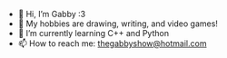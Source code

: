 - 👋 Hi, I’m Gabby :3
- 👀 My hobbies are drawing, writing, and video games!
- 🌱 I’m currently learning C++ and Python
- 📫 How to reach me: thegabbyshow@hotmail.com

<!---
tardisgirl-gabs/tardisgirl-gabs is a ✨ special ✨ repository because its `README.md` (this file) appears on your GitHub profile.
You can click the Preview link to take a look at your changes.
--->
